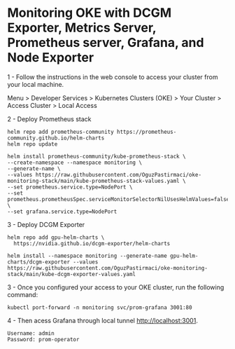 # Monitoring OKE with DCGM Exporter, Metrics Server, Prometheus server, Grafana, and Node Exporter


1 - Follow the instructions in the web console to access your cluster from your local machine.

Menu > Developer Services > Kubernetes Clusters (OKE) > Your Cluster > Access Cluster > Local Access

2 - Deploy Prometheus stack

```
helm repo add prometheus-community https://prometheus-community.github.io/helm-charts
helm repo update
```

```
helm install prometheus-community/kube-prometheus-stack \
--create-namespace --namespace monitoring \
--generate-name \
--values https://raw.githubusercontent.com/OguzPastirmaci/oke-monitoring-stack/main/kube-prometheus-stack-values.yaml \
--set prometheus.service.type=NodePort \
--set prometheus.prometheusSpec.serviceMonitorSelectorNilUsesHelmValues=false \
--set grafana.service.type=NodePort
```

3 - Deploy DCGM Exporter

```
helm repo add gpu-helm-charts \
  https://nvidia.github.io/dcgm-exporter/helm-charts
```  

```
helm install --namespace monitoring --generate-name gpu-helm-charts/dcgm-exporter --values https://raw.githubusercontent.com/OguzPastirmaci/oke-monitoring-stack/main/kube-dcgm-exporter-values.yaml
```

3 - Once you configured your access to your OKE cluster, run the following command:

```shell
kubectl port-forward -n monitoring svc/prom-grafana 3001:80
```

4 - Then acess Grafana through local tunnel [http://localhost:3001](http://localhost:3001).

```
Username: admin
Password: prom-operator
```